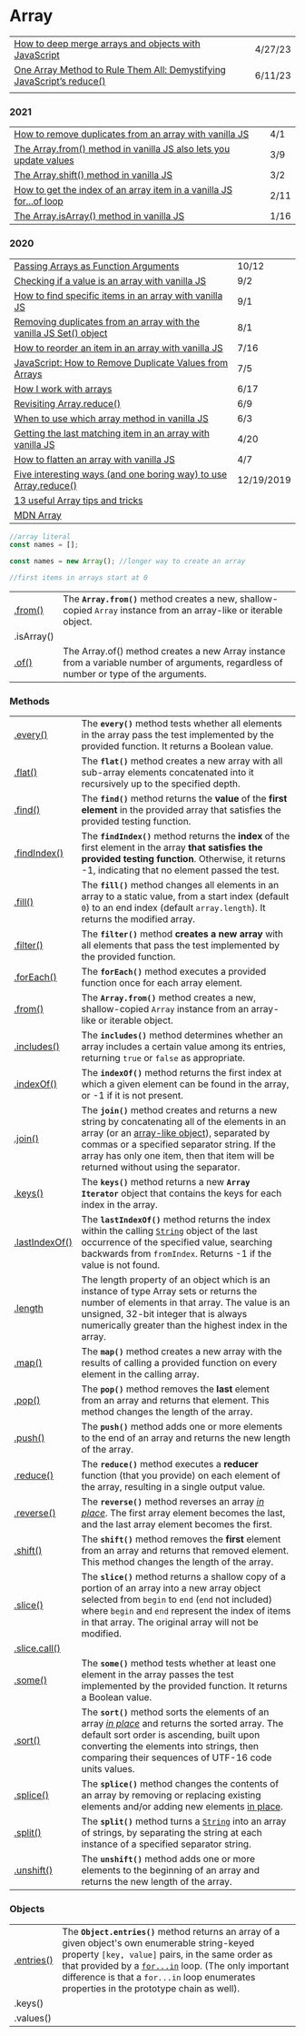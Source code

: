# Array

|                                                                                                                                                                                   |         |
| --------------------------------------------------------------------------------------------------------------------------------------------------------------------------------- | ------- |
| [How to deep merge arrays and objects with JavaScript](https://gomakethings.com/how-to-deep-merge-arrays-and-objects-with-javascript/)                                            | 4/27/23 |
| [One Array Method to Rule Them All: Demystifying JavaScript’s reduce()](https://blog.devgenius.io/one-array-method-to-rule-them-all-demystifying-javascripts-reduce-410ffe275745) | 6/11/23 |
|                                                                                                                                                                                   |         |

### 2021

|                                                                                                                                                                      |      |
| -------------------------------------------------------------------------------------------------------------------------------------------------------------------- | ---- |
| [How to remove duplicates from an array with vanilla JS](https://gomakethings.com/how-to-remove-duplicates-from-an-array-with-vanilla-js/)                           | 4/1  |
| [The Array.from() method in vanilla JS also lets you update values](https://gomakethings.com/the-array.from-method-in-vanilla-js-also-lets-you-update-values/)       | 3/9  |
| [The Array.shift() method in vanilla JS](https://gomakethings.com/the-array.shift-method-in-vanilla-js/)                                                             | 3/2  |
| [How to get the index of an array item in a vanilla JS for...of loop](https://gomakethings.com/how-to-get-the-index-of-an-array-item-in-a-vanilla-js-for...of-loop/) | 2/11 |
| [The Array.isArray() method in vanilla JS](https://gomakethings.com/the-array.isarray-method-in-vanilla-js/)                                                         | 1/16 |

### 2020

|                                                                                                                                                                                                                          |            |
| ------------------------------------------------------------------------------------------------------------------------------------------------------------------------------------------------------------------------ | ---------- |
| [Passing Arrays as Function Arguments](https://medium.com/dailyjs/passing-arrays-as-function-arguments-c1f3644ecb9c)                                                                                                     | 10/12      |
| [Checking if a value is an array with vanilla JS](https://gomakethings.com/checking-if-a-value-is-an-array-with-vanilla-js/?mc\_cid=1b826fd865\&mc\_eid=\[UNIQID])                                                       | 9/2        |
| [How to find specific items in an array with vanilla JS](https://gomakethings.com/how-to-find-specific-items-in-an-array-with-vanilla-js/?mc\_cid=0ef9486dcc\&mc\_eid=\[UNIQID])                                         | 9/1        |
| [Removing duplicates from an array with the vanilla JS Set() object](https://gomakethings.com/removing-duplicates-from-an-array-with-the-vanilla-js-set-object/?mc\_cid=11d34946a2\&mc\_eid=\[UNIQID])                   | 8/1        |
| [How to reorder an item in an array with vanilla JS](https://gomakethings.com/how-to-reorder-an-item-in-an-array-with-vanilla-js/?mc\_cid=c0083d96b8\&mc\_eid=\[UNIQID])                                                 | 7/16       |
| [JavaScript: How to Remove Duplicate Values from Arrays](https://dev.to/will\_devs/javascript-how-to-remove-duplicate-values-from-arrays-lf0?utm\_source=digest\_mailer\&utm\_medium=email\&utm\_campaign=digest\_email) | 7/5        |
| [How I work with arrays](https://zellwk.com/blog/how-i-work-with-arrays/?ck\_subscriber\_id=420572458)                                                                                                                   | 6/17       |
| [Revisiting Array.reduce()](https://gomakethings.com/revisiting-array.reduce/?mc\_cid=349c39a779\&mc\_eid=\[UNIQID])                                                                                                     | 6/9        |
| [When to use which array method in vanilla JS](https://gomakethings.com/when-to-use-which-array-method-in-vanilla-js/?mc\_cid=c513a900d9\&mc\_eid=\[UNIQID])                                                             | 6/3        |
| [Getting the last matching item in an array with vanilla JS](https://gomakethings.com/getting-the-last-matching-item-in-an-array-with-vanilla-js/?mc\_cid=fbcd1aac35\&mc\_eid=\[UNIQID])                                 | 4/20       |
| [How to flatten an array with vanilla JS](https://gomakethings.com/how-to-flatten-an-array-with-vanilla-js/?mc\_cid=cad6df7f69\&mc\_eid=\[UNIQID])                                                                       | 4/7        |
| [Five interesting ways (and one boring way) to use Array.reduce()](https://gomakethings.com/five-interesting-ways-and-one-boring-way-to-use-array.reduce)                                                                | 12/19/2019 |
| [13 useful Array tips and tricks](https://dev.to/duomly/13-useful-javascript-array-tips-and-tricks-you-should-know-2jfo)                                                                                                 |            |
| [MDN Array](https://developer.mozilla.org/en-US/docs/Web/JavaScript/Reference/Global\_Objects/Array)                                                                                                                     |            |

```javascript
//array literal
const names = [];

const names = new Array(); //longer way to create an array

//first items in arrays start at 0


```

|                                                                                                         |                                                                                                                                        |
| ------------------------------------------------------------------------------------------------------- | -------------------------------------------------------------------------------------------------------------------------------------- |
| [.from()](https://developer.mozilla.org/en-US/docs/Web/JavaScript/Reference/Global\_Objects/Array/from) | The **`Array.from()`** method creates a new, shallow-copied `Array` instance from an array-like or iterable object.                    |
| .isArray()                                                                                              |                                                                                                                                        |
| [.of()](https://developer.mozilla.org/en-US/docs/Web/JavaScript/Reference/Global\_Objects/Array/of)     | The Array.of() method creates a new Array instance from a variable number of arguments, regardless of number or type of the arguments. |

### Methods

|                                                                                                                        |                                                                                                                                                                                                                                                                                                                                                                                                                 |
| ---------------------------------------------------------------------------------------------------------------------- | --------------------------------------------------------------------------------------------------------------------------------------------------------------------------------------------------------------------------------------------------------------------------------------------------------------------------------------------------------------------------------------------------------------- |
| [.every()](https://developer.mozilla.org/en-US/docs/Web/JavaScript/Reference/Global\_Objects/Array/every)              | The **`every()`** method tests whether all elements in the array pass the test implemented by the provided function. It returns a Boolean value.                                                                                                                                                                                                                                                                |
| [.flat()](https://developer.mozilla.org/en-US/docs/Web/JavaScript/Reference/Global\_Objects/Array/flat)                | The **`flat()`** method creates a new array with all sub-array elements concatenated into it recursively up to the specified depth.                                                                                                                                                                                                                                                                             |
| [.find()](https://developer.mozilla.org/en-US/docs/Web/JavaScript/Reference/Global\_Objects/Array/find)                | The **`find()`** method returns the **value** of the **first element** in the provided array that satisfies the provided testing function.                                                                                                                                                                                                                                                                      |
| [.findIndex()](https://developer.mozilla.org/en-US/docs/Web/JavaScript/Reference/Global\_Objects/Array/findIndex)      | The **`findIndex()`** method returns the **index** of the first element in the array **that satisfies the provided testing function**. Otherwise, it returns -1, indicating that no element passed the test.                                                                                                                                                                                                    |
| [.fill()](https://developer.mozilla.org/en-US/docs/Web/JavaScript/Reference/Global\_Objects/Array/fill)                | The **`fill()`** method changes all elements in an array to a static value, from a start index (default `0`) to an end index (default `array.length`). It returns the modified array.                                                                                                                                                                                                                           |
| [.filter()](https://developer.mozilla.org/en-US/docs/Web/JavaScript/Reference/Global\_Objects/Array/filter)            | The **`filter()`** method **creates a new array** with all elements that pass the test implemented by the provided function.                                                                                                                                                                                                                                                                                    |
| [.forEach()](https://developer.mozilla.org/en-US/docs/Web/JavaScript/Reference/Global\_Objects/Array/forEach)          | The **`forEach()`** method executes a provided function once for each array element.                                                                                                                                                                                                                                                                                                                            |
| [.from()](https://developer.mozilla.org/en-US/docs/Web/JavaScript/Reference/Global\_Objects/Array/from)                | The **`Array.from()`** method creates a new, shallow-copied `Array` instance from an array-like or iterable object.                                                                                                                                                                                                                                                                                             |
| [.includes()](https://developer.mozilla.org/en-US/docs/Web/JavaScript/Reference/Global\_Objects/Array/includes)        | The **`includes()`** method determines whether an array includes a certain value among its entries, returning `true` or `false` as appropriate.                                                                                                                                                                                                                                                                 |
| [.indexOf()](https://developer.mozilla.org/en-US/docs/Web/JavaScript/Reference/Global\_Objects/Array/indexOf)          | The **`indexOf()`** method returns the first index at which a given element can be found in the array, or -1 if it is not present.                                                                                                                                                                                                                                                                              |
| [.join()](https://developer.mozilla.org/en-US/docs/Web/JavaScript/Reference/Global\_Objects/Array/join)                | The **`join()`** method creates and returns a new string by concatenating all of the elements in an array (or an [array-like object](https://developer.mozilla.org/en-US/docs/Web/JavaScript/Guide/Indexed\_collections#Working\_with\_array-like\_objects)), separated by commas or a specified separator string. If the array has only one item, then that item will be returned without using the separator. |
| [.keys()](https://developer.mozilla.org/en-US/docs/Web/JavaScript/Reference/Global\_Objects/Array/keys)                | The **`keys()`** method returns a new **`Array Iterator`** object that contains the keys for each index in the array.                                                                                                                                                                                                                                                                                           |
| [.lastIndexOf()](https://developer.mozilla.org/en-US/docs/Web/JavaScript/Reference/Global\_Objects/String/lastIndexOf) | The **`lastIndexOf()`** method returns the index within the calling [`String`](https://developer.mozilla.org/en-US/docs/Web/JavaScript/Reference/Global\_Objects/String) object of the last occurrence of the specified value, searching backwards from `fromIndex`. Returns -1 if the value is not found.                                                                                                      |
| [.length](https://developer.mozilla.org/en-US/docs/Web/JavaScript/Reference/Global\_Objects/Array/length)              | The length property of an object which is an instance of type Array sets or returns the number of elements in that array. The value is an unsigned, 32-bit integer that is always numerically greater than the highest index in the array.                                                                                                                                                                      |
| [.map()](https://developer.mozilla.org/en-US/docs/Web/JavaScript/Reference/Global\_Objects/Array/map)                  | The **`map()`** method creates a new array with the results of calling a provided function on every element in the calling array.                                                                                                                                                                                                                                                                               |
| [.pop()](https://developer.mozilla.org/en-US/docs/Web/JavaScript/Reference/Global\_Objects/Array/pop)                  | The **`pop()`** method removes the **last** element from an array and returns that element. This method changes the length of the array.                                                                                                                                                                                                                                                                        |
| [.push()](https://developer.mozilla.org/en-US/docs/Web/JavaScript/Reference/Global\_Objects/Array/push)                | The **`push()`** method adds one or more elements to the end of an array and returns the new length of the array.                                                                                                                                                                                                                                                                                               |
| [.reduce()](https://developer.mozilla.org/en-US/docs/Web/JavaScript/Reference/Global\_Objects/Array/Reduce)            | The **`reduce()`** method executes a **reducer** function (that you provide) on each element of the array, resulting in a single output value.                                                                                                                                                                                                                                                                  |
| [.reverse()](https://developer.mozilla.org/en-US/docs/Web/JavaScript/Reference/Global\_Objects/Array/reverse)          | The **`reverse()`** method reverses an array [_in place_](https://en.wikipedia.org/wiki/In-place\_algorithm). The first array element becomes the last, and the last array element becomes the first.                                                                                                                                                                                                           |
| [.shift()](https://developer.mozilla.org/en-US/docs/Web/JavaScript/Reference/Global\_Objects/Array/shift)              | The **`shift()`** method removes the **first** element from an array and returns that removed element. This method changes the length of the array.                                                                                                                                                                                                                                                             |
| [.slice()](https://developer.mozilla.org/en-US/docs/Web/JavaScript/Reference/Global\_Objects/Array/slice)              | The **`slice()`** method returns a shallow copy of a portion of an array into a new array object selected from `begin` to `end` (`end` not included) where `begin` and `end` represent the index of items in that array. The original array will not be modified.                                                                                                                                               |
| [.slice.call()](https://stackoverflow.com/questions/7056925/how-does-array-prototype-slice-call-work)                  |                                                                                                                                                                                                                                                                                                                                                                                                                 |
| [.some()](https://developer.mozilla.org/en-US/docs/Web/JavaScript/Reference/Global\_Objects/Array/some)                | The **`some()`** method tests whether at least one element in the array passes the test implemented by the provided function. It returns a Boolean value.                                                                                                                                                                                                                                                       |
| [.sort()](https://developer.mozilla.org/en-US/docs/Web/JavaScript/Reference/Global\_Objects/Array/sort)                | The **`sort()`** method sorts the elements of an array [_in place_](https://en.wikipedia.org/wiki/In-place\_algorithm) and returns the sorted array. The default sort order is ascending, built upon converting the elements into strings, then comparing their sequences of UTF-16 code units values.                                                                                                          |
| [.splice()](https://developer.mozilla.org/en-US/docs/Web/JavaScript/Reference/Global\_Objects/Array/splice)            | The **`splice()`** method changes the contents of an array by removing or replacing existing elements and/or adding new elements [in place](https://en.wikipedia.org/wiki/In-place\_algorithm).                                                                                                                                                                                                                 |
| [.split()](https://developer.mozilla.org/en-US/docs/Web/JavaScript/Reference/Global\_Objects/String/split)             | The **`split()`** method turns a [`String`](https://developer.mozilla.org/en-US/docs/Web/JavaScript/Reference/Global\_Objects/String) into an array of strings, by separating the string at each instance of a specified separator string.                                                                                                                                                                      |
| [.unshift()](https://developer.mozilla.org/en-US/docs/Web/JavaScript/Reference/Global\_Objects/Array/unshift)          | The **`unshift()`** method adds one or more elements to the beginning of an array and returns the new length of the array.                                                                                                                                                                                                                                                                                      |

### Objects

|                                                                                                                |                                                                                                                                                                                                                                                                                                                                                                                                     |
| -------------------------------------------------------------------------------------------------------------- | --------------------------------------------------------------------------------------------------------------------------------------------------------------------------------------------------------------------------------------------------------------------------------------------------------------------------------------------------------------------------------------------------- |
| [.entries()](https://developer.mozilla.org/en-US/docs/Web/JavaScript/Reference/Global\_Objects/Object/entries) | The **`Object.entries()`** method returns an array of a given object's own enumerable string-keyed property `[key, value]` pairs, in the same order as that provided by a [`for...in`](https://developer.mozilla.org/en-US/docs/Web/JavaScript/Reference/Statements/for...in) loop. (The only important difference is that a `for...in` loop enumerates properties in the prototype chain as well). |
| .keys()                                                                                                        |                                                                                                                                                                                                                                                                                                                                                                                                     |
| .values()                                                                                                      |                                                                                                                                                                                                                                                                                                                                                                                                     |
